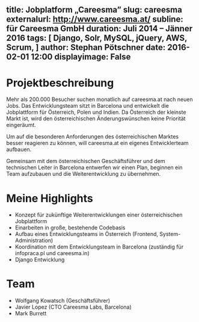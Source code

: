 title: Jobplatform „Careesma”
slug: careesma
externalurl: http://www.careesma.at/
subline: für Careesma GmbH
duration: Juli 2014 – Jänner 2016
tags: [ Django, Solr, MySQL, jQuery, AWS, Scrum, ]
author: Stephan Pötschner
date: 2016-02-01 12:00
displayimage: False
---

# Projektbeschreibung

Mehr als 200.000 Besucher suchen monatlich auf careesma.at nach neuen Jobs. 
Das Entwicklungsteam sitzt in Barcelona und entwickelt die Jobplattform für Österreich, Polen und Indien.
Da Österreich der kleinste Markt ist, wird den österreichischen Änderungswünschen keine Priorität eingeräumt.

Um auf die besonderen Anforderungen des österreichischen Marktes besser
reagieren zu können, will careesma.at ein eigenes Entwicklerteam aufbauen.

Gemeinsam mit dem österreichischen Geschäftsführer und dem technischen Leiter in Barcelona entwerfen wir einen Plan, 
beginnen ein Team aufzubauen und die Weiterentwicklung zu übernehmen.

# Meine Highlights

* Konzept für zukünftige Weiterentwicklungen einer österreichischen Jobplattform
* Einarbeiten in große, bestehende Codebasis
* Aufbau eines Entwicklungsteams in Österreich (Frontend, System-Administration)
* Koordination mit dem Entwicklungsteam in Barcelona (zuständig für infopraca.pl und careesma.in)
* Django Entwicklung

# Team

* Wolfgang Kowatsch (Geschäftsführer)
* Javier Lopez (CTO Careesma Labs, Barcelona)
* Mark Burrett
